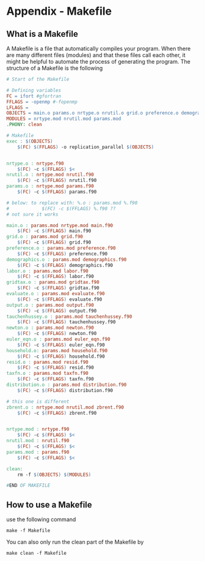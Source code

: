 # Appendix - Makefile

## What is a Makefile

A Makefile is a file that automatically compiles your program. When there are many different files \(modules\) and that these files call each other, it might be helpful to automate the process of generating the program. The structure of a Makefile is the following

```makefile
# Start of the Makefile

# Defining variables
FC = ifort #gfortran
FFLAGS = -openmp #-fopenmp
LFLAGS = 
OBJECTS = main.o params.o nrtype.o nrutil.o grid.o preference.o demographics.o labor.o gridtax.o evaluate.o output.o tauchenhussey.o newton.o euler_eqn.o household.o resid.o taxfn.o distribution.o zbrent.o
MODULES = nrtype.mod nrutil.mod params.mod
.PHONY: clean

# Makefile
exec : $(OBJECTS)
    $(FC) $(FFLAGS) -o replication_parallel $(OBJECTS)


nrtype.o : nrtype.f90
    $(FC) -c $(FFLAGS) $<
nrutil.o : nrtype.mod nrutil.f90
    $(FC) -c $(FFLAGS) nrutil.f90
params.o : nrtype.mod params.f90
    $(FC) -c $(FFLAGS) params.f90

# below: to replace with: %.o : params.mod %.f90
#            $(FC) -c $(FFLAGS) %.f90 ??
# not sure it works

main.o : params.mod nrtype.mod main.f90
    $(FC) -c $(FFLAGS) main.f90
grid.o : params.mod grid.f90
    $(FC) -c $(FFLAGS) grid.f90
preference.o : params.mod preference.f90
    $(FC) -c $(FFLAGS) preference.f90
demographics.o : params.mod demographics.f90
    $(FC) -c $(FFLAGS) demographics.f90
labor.o : params.mod labor.f90
    $(FC) -c $(FFLAGS) labor.f90
gridtax.o : params.mod gridtax.f90
    $(FC) -c $(FFLAGS) gridtax.f90
evaluate.o : params.mod evaluate.f90
    $(FC) -c $(FFLAGS) evaluate.f90
output.o : params.mod output.f90
    $(FC) -c $(FFLAGS) output.f90
tauchenhussey.o : params.mod tauchenhussey.f90
    $(FC) -c $(FFLAGS) tauchenhussey.f90
newton.o : params.mod newton.f90
    $(FC) -c $(FFLAGS) newton.f90
euler_eqn.o : params.mod euler_eqn.f90
    $(FC) -c $(FFLAGS) euler_eqn.f90
household.o: params.mod household.f90
    $(FC) -c $(FFLAGS) household.f90
resid.o : params.mod resid.f90
    $(FC) -c $(FFLAGS) resid.f90
taxfn.o : params.mod taxfn.f90
    $(FC) -c $(FFLAGS) taxfn.f90
distribution.o : params.mod distribution.f90
    $(FC) -c $(FFLAGS) distribution.f90

# this one is different
zbrent.o : nrtype.mod nrutil.mod zbrent.f90
    $(FC) -c $(FFLAGS) zbrent.f90


nrtype.mod : nrtype.f90
    $(FC) -c $(FFLAGS) $<
nrutil.mod : nrutil.f90
    $(FC) -c $(FFLAGS) $<
params.mod : params.f90
    $(FC) -c $(FFLAGS) $<

clean:
    rm -f $(OBJECTS) $(MODULES)

#END OF MAKEFILE
```

## How to use a Makefile

use the following command

```
make -f Makefile
```

You can also only run the clean part of the Makefile by

```
make clean -f Makefile
```



